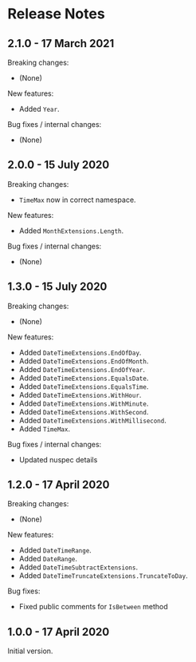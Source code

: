 # Release Notes

## 2.1.0 - 17 March 2021

Breaking changes:
- (None)

New features:
- Added `Year`.

Bug fixes / internal changes:
- (None)

## 2.0.0 - 15 July 2020

Breaking changes:
- `TimeMax` now in correct namespace.

New features:
- Added `MonthExtensions.Length`.

Bug fixes / internal changes:
- (None)

## 1.3.0 - 15 July 2020

Breaking changes:
- (None)

New features:
- Added `DateTimeExtensions.EndOfDay`.
- Added `DateTimeExtensions.EndOfMonth`.
- Added `DateTimeExtensions.EndOfYear`.
- Added `DateTimeExtensions.EqualsDate`.
- Added `DateTimeExtensions.EqualsTime`.
- Added `DateTimeExtensions.WithHour`.
- Added `DateTimeExtensions.WithMinute`.
- Added `DateTimeExtensions.WithSecond`.
- Added `DateTimeExtensions.WithMillisecond`.
- Added `TimeMax`.

Bug fixes / internal changes:
- Updated nuspec details

## 1.2.0 - 17 April 2020

Breaking changes:
- (None)

New features:
- Added `DateTimeRange`.
- Added `DateRange`.
- Added `DateTimeSubtractExtensions`.
- Added `DateTimeTruncateExtensions.TruncateToDay`.

Bug fixes:
- Fixed public comments for `IsBetween` method

## 1.0.0 - 17 April 2020

Initial version.
